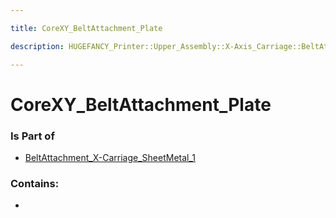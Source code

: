 ```yaml
---

title: CoreXY_BeltAttachment_Plate

description: HUGEFANCY_Printer::Upper_Assembly::X-Axis_Carriage::BeltAttachments::BeltAttachment_X-Carriage_SheetMetal_1::CoreXY_BeltAttachment_Plate

---
```

# CoreXY_BeltAttachment_Plate
<script>
    var geoarray = '{"CoreXY_BeltAttachment_Plate": {}}';
</script>
<script>
    var basepath = '/assets/HUGEFANCY_Printer/Upper_Assembly/X-Axis_Carriage/BeltAttachments/BeltAttachment_X-Carriage_SheetMetal_1/';
</script>
<link rel="stylesheet" href="/css/container.css">

<div id="container"></div>

<!-- these are the required scripts for the three.js scene -->
<script src="/lib/three.min.js"></script>
<script src="/lib/OrbitControls.js"></script>
<script src="/lib/RectAreaLightUniformsLib.js"></script>
<!-- this is your app's lib file -->
<script src="/lib/triceratops_app.js"></script>
### Is Part of
- [BeltAttachment_X-Carriage_SheetMetal_1](../BeltAttachment_X-Carriage_SheetMetal_1)  

### Contains:
- [](./CoreXY_BeltAttachment_Plate/)


